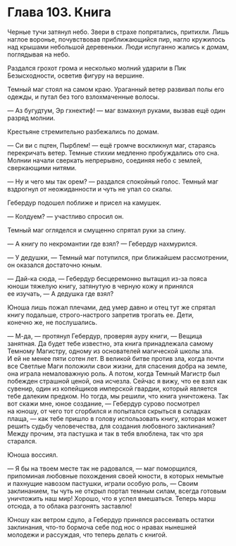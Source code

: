 # Глава 103. Книга

Черные тучи затянул небо. Звери в страхе попрятались, притихли. Лишь наглое воронье, почувствовав приближающийся пир, нагло кружилось над крышами небольшой деревеньки. Люди испуганно жались к домам, поглядывая на небо. 

Раздался грохот грома и несколько молний ударили в Пик Безысходности, осветив фигуру на вершине.

Темный маг стоял на самом краю. Ураганный ветер развивал полы его одежды, и путал без того взлохмаченные волосы.

— Аз бугудтум, Эр гхнектиф! — маг взмахнул руками, вызвав ещё один разряд молнии.

Крестьяне стремительно разбежались по домам.

— Си ви с пцтен, Пырблем! — ещё громче воскликнул маг, стараясь перекричать ветер. Темные стихии медленно пробуждались ото сна. Молнии начали сверкать непрерывно, соединяя небо с землей, сверкающими нитями. 

— Ну и чего мы так орем? — раздался спокойный голос. Темный маг вздрогнул от неожиданности и чуть не упал со скалы.

Гебердур подошел поближе и присел на камушек.

— Колдуем? — участливо спросил он.

Темный маг огляделся и смущенно спрятал руки за спину.

— А книгу по некромантии где взял? — Гебердур нахмурился.

— У дедушки, — Темный маг потупился, при ближайшем рассмотрении, он оказался достаточно юным.

— Дай-ка сюда, — Гебердур бесцеремонно вытащил из-за пояса юноши тяжелую книгу, затянутую в черную кожу и принялся ее изучать, — А дедушка где взял?

Юноша лишь пожал плечами, дед умер давно и отец тут же спрятал книгу подальше, строго-настрого запретив трогать ее. Дети, конечно же, не послушались.

— М-да, — протянул Гебердур, проверяя ауру книги, — Вещица занятная. Да будет тебе известно, эта книга принадлежала самому Темному Магистру, одному из основателей магической школы зла. И ей не менее пяти сотен лет. В великой битве против зла, когда почти все Светлые Маги положили свои жизни, для спасения добра на земле, она играла немаловажную роль. А потом, когда Темный Магистр был побежден страшной ценой, она исчезла. Сейчас я вижу, что ее взял как сувенир, один из копейщиков имперской гвардии, который является тебе далеким предком. Но тогда, мы решили, что книга уничтожена. Так вот скажи мне, юное создание, — Гебердур сурово посмотрел на юношу, от чего тот сгорбился и попытался скрыться в складках плаща, — как тебе пришло в голову использовать книгу, которая может решить судьбу человечества, для создания любовного заклинания? Между прочим, эта пастушка и так в тебя влюблена, так что зря старался.

Юноша воссиял.

— Я бы на твоем месте так не радовался, — маг поморщился, припоминая любовные похождения своей юности, в которых немытые и пахнущие навозом пастушки, играли особую роль, — Своим заклинанием, ты чуть не открыл портал темным силам, всегда готовым уничтожить наш мир! Хорошо, что я успел вмешаться. Теперь марш отсюда, а то облака разгонять заставлю!

Юношу как ветром сдуло, а Гебердур принялся рассеивать остатки заклинания, что-то бормоча себе под нос о нравах нынешней молодежи и рассуждая, что теперь делать с книгой.

